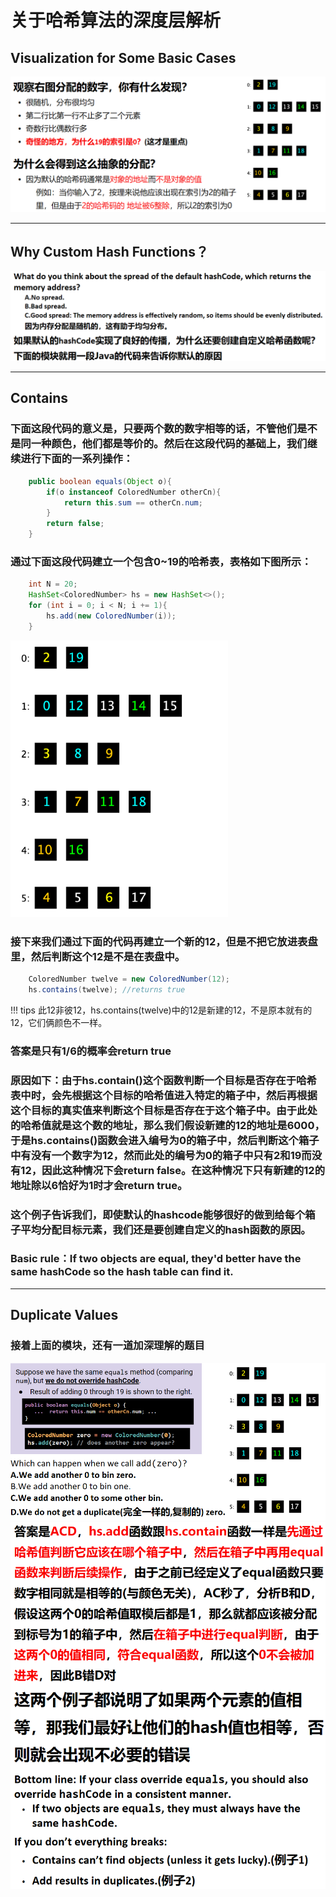 # 关于哈希算法的深度层解析
## Visualization for Some Basic Cases
![](附件/Pasted%20image%2020251005225813.png)

---

## Why Custom Hash Functions？
![](附件/Pasted%20image%2020251005230107.png)

---

## Contains
### 下面这段代码的意义是，只要两个数的数字相等的话，不管他们是不是同一种颜色，他们都是等价的。然后在这段代码的基础上，我们继续进行下面的一系列操作：
```java
    public boolean equals(Object o){
        if(o instanceof ColoredNumber otherCn){
            return this.sum == otherCn.num;
        }
        return false;
    }
```

### 通过下面这段代码建立一个包含0~19的哈希表，表格如下图所示：
```java
    int N = 20;
    HashSet<ColoredNumber> hs = new HashSet<>();
    for (int i = 0; i < N; i += 1){
        hs.add(new ColoredNumber(i));
    }
```
![](附件/Pasted%20image%2020251005231117.png)

### 接下来我们通过下面的代码再建立一个新的12，但是不把它放进表盘里，然后判断这个12是不是在表盘中。
```java
    ColoredNumber twelve = new ColoredNumber(12);
    hs.contains(twelve); //returns true
```
!!! tips
    此12非彼12，hs.contains(twelve)中的12是新建的12，不是原本就有的12，它们俩颜色不一样。
### 答案是只有$1/6$的概率会return true
### 原因如下：由于hs.contain()这个函数判断一个目标是否存在于哈希表中时，会先根据这个目标的哈希值进入特定的箱子中，然后再根据这个目标的真实值来判断这个目标是否存在于这个箱子中。由于此处的哈希值就是这个数的地址，那么我们假设新建的12的地址是6000，于是hs.contains()函数会进入编号为0的箱子中，然后判断这个箱子中有没有一个数字为12，然而此处的编号为0的箱子中只有2和19而没有12，因此这种情况下会return false。在这种情况下只有新建的12的地址除以6恰好为1时才会return true。
### 这个例子告诉我们，即使默认的hashcode能够很好的做到给每个箱子平均分配目标元素，我们还是要创建自定义的hash函数的原因。
### Basic rule：If two objects are equal, they'd better have the same hashCode so the hash table can find it.

---

## Duplicate Values
### 接着上面的模块，还有一道加深理解的题目
![](附件/Pasted%20image%2020251005232859.png)
![](附件/Pasted%20image%2020251005233023.png)